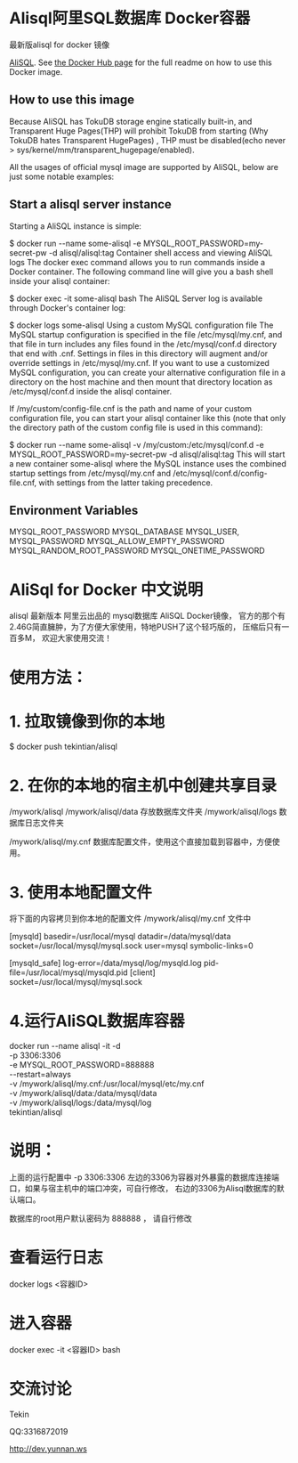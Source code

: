 # Alisql阿里SQL数据库 Docker容器
最新版alisql for docker 镜像

[AliSQL](https://github.com/alibaba/AliSQL). See [the Docker Hub page](https://hub.docker.com/r/tekintian/alisql/) for the full readme on how to use this Docker image.


## How to use this image
Because AliSQL has TokuDB storage engine statically built-in, and Transparent Huge Pages(THP) will prohibit TokuDB from starting (Why TokuDB hates Transparent HugePages) , THP must be disabled(echo never > sys/kernel/mm/transparent_hugepage/enabled).

All the usages of official mysql image are supported by AliSQL, below are just some notable examples:

## Start a alisql server instance
Starting a AliSQL instance is simple:

$ docker run --name some-alisql -e MYSQL_ROOT_PASSWORD=my-secret-pw -d alisql/alisql:tag
Container shell access and viewing AliSQL logs
The docker exec command allows you to run commands inside a Docker container. The following command line will give you a bash shell inside your alisql container:

$ docker exec -it some-alisql bash
The AliSQL Server log is available through Docker's container log:

$ docker logs some-alisql
Using a custom MySQL configuration file
The MySQL startup configuration is specified in the file /etc/mysql/my.cnf, and that file in turn includes any files found in the /etc/mysql/conf.d directory that end with .cnf. Settings in files in this directory will augment and/or override settings in /etc/mysql/my.cnf. If you want to use a customized MySQL configuration, you can create your alternative configuration file in a directory on the host machine and then mount that directory location as /etc/mysql/conf.d inside the alisql container.

If /my/custom/config-file.cnf is the path and name of your custom configuration file, you can start your alisql container like this (note that only the directory path of the custom config file is used in this command):

$ docker run --name some-alisql -v /my/custom:/etc/mysql/conf.d -e MYSQL_ROOT_PASSWORD=my-secret-pw -d alisql/alisql:tag
This will start a new container some-alisql where the MySQL instance uses the combined startup settings from /etc/mysql/my.cnf and /etc/mysql/conf.d/config-file.cnf, with settings from the latter taking precedence.

## Environment Variables
MYSQL_ROOT_PASSWORD
MYSQL_DATABASE
MYSQL_USER, MYSQL_PASSWORD
MYSQL_ALLOW_EMPTY_PASSWORD
MYSQL_RANDOM_ROOT_PASSWORD
MYSQL_ONETIME_PASSWORD

# AliSql for Docker 中文说明

alisql 最新版本  阿里云出品的 mysql数据库  AliSQL Docker镜像， 官方的那个有2.46G简直臃肿，为了方便大家使用，特地PUSH了这个轻巧版的， 压缩后只有一百多M， 欢迎大家使用交流！


# 使用方法：

# 1. 拉取镜像到你的本地 
$ docker push tekintian/alisql

# 2. 在你的本地的宿主机中创建共享目录
 /mywork/alisql
/mywork/alisql/data  存放数据库文件夹
/mywork/alisql/logs  数据库日志文件夹

/mywork/alisql/my.cnf  数据库配置文件，使用这个直接加载到容器中，方便使用。


# 3. 使用本地配置文件
将下面的内容拷贝到你本地的配置文件 /mywork/alisql/my.cnf 文件中

[mysqld]
basedir=/usr/local/mysql
datadir=/data/mysql/data
socket=/usr/local/mysql/mysql.sock
user=mysql
symbolic-links=0

[mysqld_safe]
log-error=/data/mysql/log/mysqld.log
pid-file=/usr/local/mysql/mysqld.pid
[client]
socket=/usr/local/mysql/mysql.sock



# 4.运行AliSQL数据库容器

docker run --name alisql -it -d \
    -p 3306:3306 \
    -e MYSQL_ROOT_PASSWORD=888888 \
    --restart=always \
    -v /mywork/alisql/my.cnf:/usr/local/mysql/etc/my.cnf \
    -v /mywork/alisql/data:/data/mysql/data \
    -v /mywork/alisql/logs:/data/mysql/log \
    tekintian/alisql


# 说明： 
上面的运行配置中  -p 3306:3306 左边的3306为容器对外暴露的数据库连接端口，如果与宿主机中的端口冲突，可自行修改， 右边的3306为Alisql数据库的默认端口。

数据库的root用户默认密码为 888888 ， 请自行修改


# 查看运行日志 
docker logs <容器ID>

# 进入容器
docker exec -it <容器ID> bash


# 交流讨论
Tekin

QQ:3316872019

http://dev.yunnan.ws





